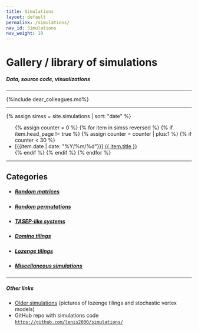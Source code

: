 ```yaml
---
title: Simulations
layout: default
permalink: /simulations/
nav_id: Simulations
nav_weight: 19
---
```


<h1>Gallery / library of simulations</h1>

<h5 class="mb-3">Data, source code, visualizations</h5>

---

{%include dear_colleagues.md%}

---

<!-- <h2 class="mb-3">Recent</h2> -->

{% assign simss = site.simulations | sort: "date" %}

<ul>
{% assign counter = 0 %}
{% for item in simss reversed %}
  {% if item.head_page != true %}
  {% assign counter = counter | plus:1 %}
  {% if counter < 30 %}
    <li>[{{item.date | date: "%Y/%m/%d"}}] <a href="{{ item.url }}">{{ item.title }}</a></li >
  {% endif %}
  {% endif %}
{% endfor %}
</ul>


---

<h2 class="mb-3">Categories</h2>

<!-- - ##### <a href="{{site.url}}/simulations/model/S6V/">Stochastic vertex models</a> -->
- ##### <a href="{{site.url}}/simulations/model/random-matrices/">Random matrices</a>
- ##### <a href="{{site.url}}/simulations/model/permutations/">Random permutations</a>
- ##### <a href="{{site.url}}/simulations/model/TASEPs/">TASEP-like systems</a>
- ##### <a href="{{site.url}}/simulations/model/domino-tilings/">Domino tilings</a>
- ##### <a href="{{site.url}}/simulations/model/lozenge-tilings/">Lozenge tilings</a>
- ##### <a href="{{site.url}}/simulations/model/misc/">Miscellaneous simulations</a>


---

<h5 class="mb-2">Other links</h5>

- <a href="{{site.url}}/research/gallery/">Older simulations</a>  (pictures of lozenge tilings and stochastic vertex models)
- GitHub repo with simulations code [`https://github.com/lenis2000/simulations/`](https://github.com/lenis2000/simulations/)
